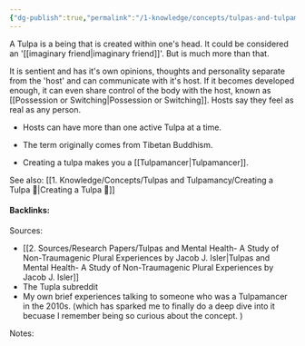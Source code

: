```yaml
---
{"dg-publish":true,"permalink":"/1-knowledge/concepts/tulpas-and-tulpamancy/tulpa/","tags":["psychology"]}
---
```


A Tulpa is a being that is created within one's head. It could be considered an '[[imaginary friend\|imaginary friend]]'. But is much more than that. 

It is sentient and has it's own opinions, thoughts and personality separate from the 'host' and can communicate with it's host. If it becomes developed enough, it can even share control of the body with the host, known as [[Possession or Switching\|Possession or Switching]].
Hosts say they feel as real as any person. 



- Hosts can have more than one active Tulpa at a time. 

- The term originally comes from Tibetan Buddhism. 

- Creating a tulpa makes you a [[Tulpamancer\|Tulpamancer]].

See also:
[[1. Knowledge/Concepts/Tulpas and Tulpamancy/Creating a Tulpa 🌱\|Creating a Tulpa 🌱]] 





#### Backlinks:
Sources:
- [[2. Sources/Research Papers/Tulpas and Mental Health- A Study of  Non-Traumagenic Plural Experiences by Jacob J. Isler\|Tulpas and Mental Health- A Study of  Non-Traumagenic Plural Experiences by Jacob J. Isler]]
- The Tupla subreddit
- My own brief experiences talking to someone who was a Tulpamancer in the 2010s. (which has sparked me to finally do a deep dive into it becuase I remember being so curious about the concept. ) 


Notes:



